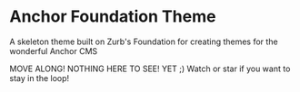 Anchor Foundation Theme
========================

A skeleton theme built on Zurb's Foundation for creating themes for the wonderful Anchor CMS


MOVE ALONG! NOTHING HERE TO SEE! YET ;) Watch or star if you want to stay in the loop!
